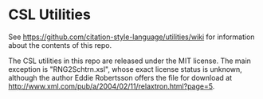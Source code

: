 CSL Utilities
=============

See https://github.com/citation-style-language/utilities/wiki for information about the contents of this repo.

The CSL utilities in this repo are released under the MIT license. The main exception is "RNG2Schtrn.xsl", whose exact license status is unknown, although the author Eddie Robertsson offers the file for download at http://www.xml.com/pub/a/2004/02/11/relaxtron.html?page=5.
